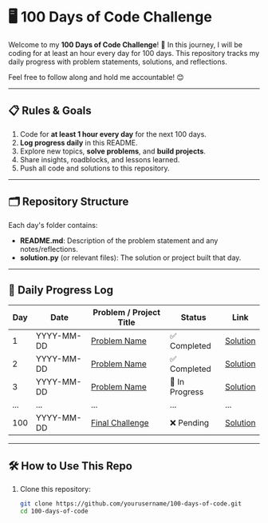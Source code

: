 # 🖥️ 100 Days of Code Challenge

Welcome to my **100 Days of Code Challenge**! 🎯 In this journey, I will be coding for at least an hour every day for 100 days. This repository tracks my daily progress with problem statements, solutions, and reflections. 

Feel free to follow along and hold me accountable! 😊

---

## 📋 Rules & Goals
1. Code for **at least 1 hour every day** for the next 100 days.
2. **Log progress daily** in this README.
3. Explore new topics, **solve problems**, and **build projects**.
4. Share insights, roadblocks, and lessons learned.
5. Push all code and solutions to this repository.

---

## 🗂️ Repository Structure


Each day's folder contains:
- **README.md**: Description of the problem statement and any notes/reflections.
- **solution.py** (or relevant files): The solution or project built that day.

---

## 🚀 Daily Progress Log

| Day  | Date        | Problem / Project Title                   | Status      | Link                      |
|------|-------------|--------------------------------------------|-------------|---------------------------|
| 1    | YYYY-MM-DD  | [Problem Name](./Day1/README.md)          | ✅ Completed | [Solution](./Day01/)      |
| 2    | YYYY-MM-DD  | [Problem Name](./Day02/README.md)          | ✅ Completed | [Solution](./Day02/)      |
| 3    | YYYY-MM-DD  | [Problem Name](./Day03/README.md)          | 🔄 In Progress | [Solution](./Day03/)   |
| ...  | ...         | ...                                        | ...         | ...                       |
| 100  | YYYY-MM-DD  | [Final Challenge](./Day100/README.md)      | ❌ Pending  | [Solution](./Day100/)     |

---

## 🛠️ How to Use This Repo

1. Clone this repository:
   ```bash
   git clone https://github.com/yourusername/100-days-of-code.git
   cd 100-days-of-code
